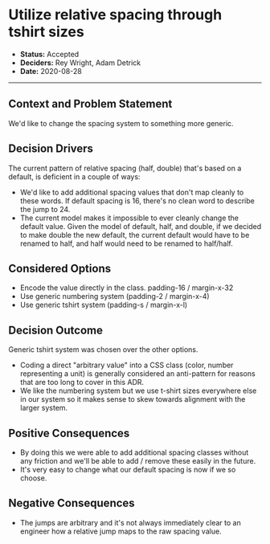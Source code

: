 # Utilize relative spacing through tshirt sizes

- **Status:** Accepted
- **Deciders:** Rey Wright, Adam Detrick
- **Date:** 2020-08-28

---

## Context and Problem Statement

We'd like to change the spacing system to something more generic.


## Decision Drivers <!-- optional -->

The current pattern of relative spacing (half, double) that's based on a default, is deficient in a couple of ways:

* We'd like to add additional spacing values that don't map cleanly to these words. If default spacing is 16, there's no clean word to describe the jump to 24.
* The current model makes it impossible to ever cleanly change the default value. Given the model of default, half, and double, if we decided to make double the new default, the current default would have to be renamed to half, and half would need to be renamed to half/half.

## Considered Options

* Encode the value directly in the class. padding-16 / margin-x-32
* Use generic numbering system (padding-2 / margin-x-4)
* Use generic tshirt system (padding-s / margin-x-l)

## Decision Outcome

Generic tshirt system was chosen over the other options.

* Coding a direct "arbitrary value" into a CSS class (color, number representing a unit) is generally considered an anti-pattern for reasons that are too long to cover in this ADR. 
* We like the numbering system but we use t-shirt sizes everywhere else in our system so it makes sense to skew towards alignment with the larger system. 

## Positive Consequences <!-- optional -->

* By doing this we were able to add additional spacing classes without any friction and we'll be able to add / remove these easily in the future.
* It's very easy to change what our default spacing is now if we so choose.

## Negative Consequences <!-- optional -->

* The jumps are arbitrary and it's not always immediately clear to an engineer how a relative jump maps to the raw spacing value.